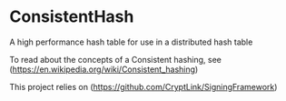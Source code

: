 # ConsistentHash
A high performance hash table for use in a distributed hash table

To read about the concepts of a Consistent hashing, see (https://en.wikipedia.org/wiki/Consistent_hashing)

This project relies on (https://github.com/CryptLink/SigningFramework)
